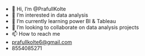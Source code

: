 - 👋 Hi, I’m @PrafullKolte
- 👀 I’m interested in data analysis
- 🌱 I’m currently learning power BI & Tableau
- 💞️ I’m looking to collaborate on data analysis projects
- 📫 How to reach me 
- prafullkolte6@gmail.com
- 8554085271

<!---
PrafullKolte/PrafullKolte is a ✨ special ✨ repository because its `README.md` (this file) appears on your GitHub profile.
You can click the Preview link to take a look at your changes.
--->
